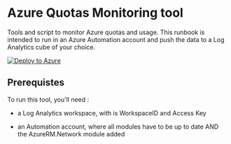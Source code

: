 # Azure Quotas Monitoring tool

Tools and script to monitor Azure quotas and usage. This runbook is intended to run in an Azure Automation account and push the data to a Log Analytics cube of your choice.

[![Deploy to Azure](http://azuredeploy.net/deploybutton.png)](https://azuredeploy.net/)

## Prerequistes

To run this tool, you'll need :

- a Log Analytics workspace, with is WorkspaceID and Access Key

- an Automation account, where all modules have to be up to date AND the AzureRM.Network module added
